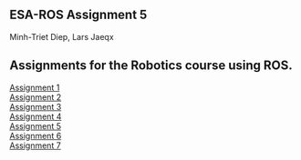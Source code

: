 ESA-ROS Assignment 5
--------------------

Minh-Triet Diep, Lars Jaeqx

## Assignments for the Robotics course using ROS.

[Assignment 1](https://github.com/MrJaeqx/ESA-ROB/tree/master/src/assignment1)  
[Assignment 2](https://github.com/MrJaeqx/ESA-ROB/tree/master/src/assignment2)  
[Assignment 3](https://github.com/MrJaeqx/ESA-ROB/tree/master/src/assignment3)  
[Assignment 4](https://github.com/MrJaeqx/ESA-ROB/tree/master/src/assignment4)  
[Assignment 5](https://github.com/MrJaeqx/ESA-ROB/tree/master/src/assignment5)  
[Assignment 6](https://github.com/MrJaeqx/ESA-ROB/tree/master/src/assignment6)  
[Assignment 7](https://github.com/MrJaeqx/ESA-ROB/tree/master/src/mines-ros)  

